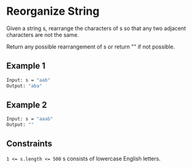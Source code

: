 # Reorganize String

Given a string s, rearrange the characters of s so that any two adjacent characters are not the same.

Return any possible rearrangement of s or return "" if not possible.

## Example 1

```bash
Input: s = "aab"
Output: "aba"
```

## Example 2

```bash
Input: s = "aaab"
Output: ""
```

## Constraints

`1 <= s.length <= 500`
s consists of lowercase English letters.
